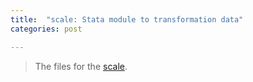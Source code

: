 ```yaml
---
title:  "scale: Stata module to transformation data"
categories: post

---
```

>The files for the [scale](https://github.com/iron-hong/iron-hong.github.io/blob/master/_images/scale.zip).

